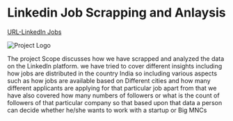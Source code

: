
# Linkedin Job Scrapping and Anlaysis

[URL-LinkedIn Jobs](https://www.linkedin.com/jobs/collections/)

![Project Logo](https://drive.google.com/uc?export=view&id=1c5_lh7amJHCu7X0BItFOsDtylv89lYMH)


The project Scope discusses how we have scrapped and analyzed the data on the LinkedIn platform. we have tried to cover different insights including how jobs are distributed in the country India so including various aspects such as how jobs are available based on Different cities and how many different applicants are applying for that particular job apart from that we have also covered how many numbers of followers or what is the count of followers of that particular company so that based upon that data a person can decide whether he/she wants to work with a startup or  Big MNCs
